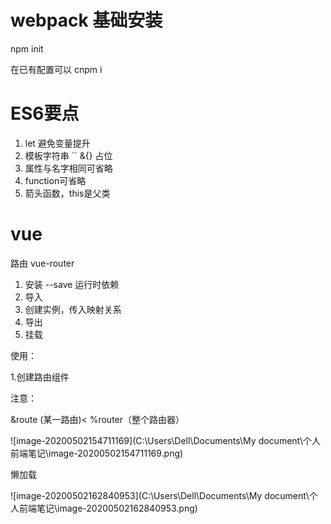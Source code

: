 # webpack 基础安装

npm init

  在已有配置可以 cnpm i



# ES6要点

1. let 避免变量提升
2.  模板字符串 `` &{} 占位
3. 属性与名字相同可省略
4. function可省略
5. 箭头函数，this是父类



# vue

路由 vue-router

1. 安装  --save 运行时依赖
2. 导入
3. 创建实例，传入映射关系
4. 导出
5. 挂载



使用：

1.创建路由组件



注意：

&route (某一路由)< %router（整个路由器）

![image-20200502154711169](C:\Users\Dell\Documents\My document\个人前端笔记\image-20200502154711169.png)

懒加载

![image-20200502162840953](C:\Users\Dell\Documents\My document\个人前端笔记\image-20200502162840953.png)
